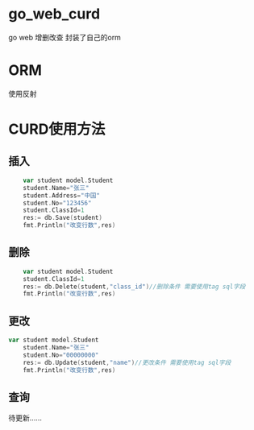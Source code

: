 # go_web_curd
go web 增删改查 封装了自己的orm

# ORM 
使用反射
# CURD使用方法
## 插入
```go
    var student model.Student
	student.Name="张三"
	student.Address="中国"
	student.No="123456"
	student.ClassId=1
	res:= db.Save(student)
	fmt.Println("改变行数",res)
```
## 删除
```go
    var student model.Student
	student.ClassId=1
	res:= db.Delete(student,"class_id")//删除条件 需要使用tag sql字段
	fmt.Println("改变行数",res)
```
## 更改
```go
var student model.Student
	student.Name="张三"
	student.No="00000000"
	res:= db.Update(student,"name")//更改条件 需要使用tag sql字段
	fmt.Println("改变行数",res)
```
## 查询
待更新……